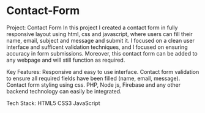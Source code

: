 # Contact-Form
Project: Contact Form
In this project I created a contact form in fully responsive layout using html, css and javascript, where users can fill their name, email, subject and message and submit it.
I focused on a clean user interface and sufficent validation techniques, and I focused on ensuring accuracy in form submissions. Moreover, this contact form can be added to any webpage and will still function as required.

Key Features:
Responsive and easy to use interface.
Contact form validation to ensure all required fields have been filled (name, email, message).
Contact form styling using css.
PHP, Node js, Firebase and any other backend technology can easily be integrated.

Tech Stack:
HTML5
CSS3
JavaScript
